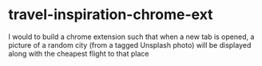 # travel-inspiration-chrome-ext
I would to build a chrome extension such that when a new tab is opened, a picture of a random city (from a tagged Unsplash photo) will be displayed along with the cheapest flight to that place
